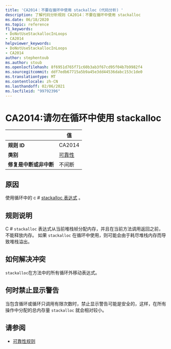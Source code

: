 ```yaml
---
title: 'CA2014：不要在循环中使用 stackalloc (代码分析) '
description: 了解代码分析规则 CA2014：不要在循环中使用 stackalloc
ms.date: 06/18/2020
ms.topic: reference
f1_keywords:
- DoNotUseStackallocInLoops
- CA2014
helpviewer_keywords:
- DoNotUseStackallocInLoops
- CA2014
author: stephentoub
ms.author: stoub
ms.openlocfilehash: 8f6951d765f71c60b3ab3f67cd95f04b7b9982f4
ms.sourcegitcommit: ddf7edb67715a5b9a45e3dd44536dabc153c1de0
ms.translationtype: MT
ms.contentlocale: zh-CN
ms.lasthandoff: 02/06/2021
ms.locfileid: "99792396"
---
```

# <a name="ca2014-do-not-use-stackalloc-in-loops"></a>CA2014:请勿在循环中使用 stackalloc

| | 值 |
|-|-|
| **规则 ID** |CA2014|
| **类别** |[可靠性](reliability-warnings.md)|
| **修复是中断或非中断** |不间断|

## <a name="cause"></a>原因

使用循环中的 c # [stackalloc 表达式](../../../csharp/language-reference/operators/stackalloc.md) 。

## <a name="rule-description"></a>规则说明

C # `stackalloc` 表达式从当前堆栈帧分配内存，并且在当前方法调用返回之前，不能释放内存。 如果 `stackalloc` 在循环中使用，则可能会由于耗尽堆栈内存而导致堆栈溢出。

## <a name="how-to-fix-violations"></a>如何解决冲突

`stackalloc`在方法中的所有循环外移动表达式。

## <a name="when-to-suppress-warnings"></a>何时禁止显示警告

当包含循环或循环只调用有限次数时，禁止显示警告可能是安全的，这样，在所有操作中分配的总内存量 `stackalloc` 就会相对较小。

## <a name="see-also"></a>请参阅

- [可靠性规则](reliability-warnings.md)

